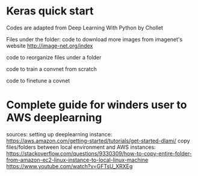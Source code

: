 # Keras quick start
Codes are adapted from Deep Learning With Python by Chollet

Files under the folder:
code to download more images from imagenet's website
http://image-net.org/index

code to reorganize files under a folder

code to train a convnet from scratch

code to finetune a covnet

# Complete guide for winders user to AWS deeplearning
sources:
setting up deeplearning instance:
https://aws.amazon.com/getting-started/tutorials/get-started-dlami/
copy files/folders between local environment and AWS instances:
https://stackoverflow.com/questions/9330309/how-to-copy-entire-folder-from-amazon-ec2-linux-instance-to-local-linux-machine
https://www.youtube.com/watch?v=GFTsU_XRXEg


